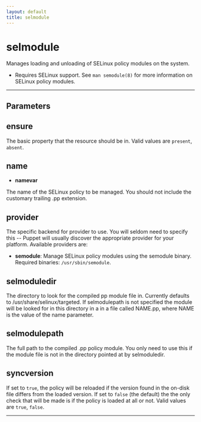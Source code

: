```yaml
---
layout: default
title: selmodule
---
```


selmodule
=========

Manages loading and unloading of SELinux policy modules on the
system.

* Requires SELinux support. See `man semodule(8)` for more
information on SELinux policy modules.

* * *

Parameters
----------

## ensure

The basic property that the resource should be in. Valid values are
`present`, `absent`.

## name

-   **namevar**

The name of the SELinux policy to be managed. You should not
include the customary trailing .pp extension.

## provider

The specific backend for provider to use. You will seldom need to
specify this -- Puppet will usually discover the appropriate
provider for your platform. Available providers are:

-   **semodule**: Manage SELinux policy modules using the semodule
    binary. Required binaries: `/usr/sbin/semodule`.

## selmoduledir

The directory to look for the compiled pp module file in. Currently
defaults to /usr/share/selinux/targeted. If selmodulepath is not
specified the module will be looked for in this directory in a in a
file called NAME.pp, where NAME is the value of the name
parameter.

## selmodulepath

The full path to the compiled .pp policy module. You only need to
use this if the module file is not in the directory pointed at by
selmoduledir.

## syncversion

If set to `true`, the policy will be reloaded if the version found
in the on-disk file differs from the loaded version. If set to
`false` (the default) the the only check that will be made is if
the policy is loaded at all or not. Valid values are `true`,
`false`.


* * * * *

